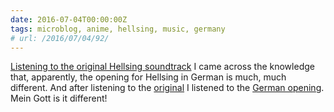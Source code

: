 ```yaml
---
date: 2016-07-04T00:00:00Z
tags: microblog, anime, hellsing, music, germany
# url: /2016/07/04/92/
---
```


[Listening to the original Hellsing soundtrack](https://valiantghost.com/2016/07/91/) I came across the knowledge that, apparently, the opening for Hellsing in German is much, much different. And after listening to the [original](https://www.youtube.com/watch?v=rBPegoYoD9Q) I listened to the [German opening](https://www.youtube.com/watch?v=gDz1lEC-jDc). Mein Gott is it different! 